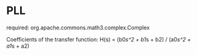 # PLL

required: org.apache.commons.math3.complex.Complex

Coefficients of the transfer function: H(s) = (b0*s^2 + b1*s + b2) / (a0*s^2 + a1*s + a2)
